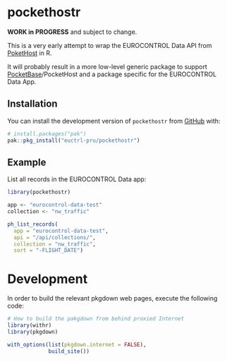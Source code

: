 
<!-- README.md is generated from README.Rmd. Please edit that file -->

# pockethostr

<!-- badges: start -->
<!-- badges: end -->

**WORK in PROGRESS** and subject to change.

This is a very early attempt to wrap the EUROCONTROL Data API from
[PoketHost](https://pockethost.io/ "PocketHost - Amazingly Simple PocketBase Hosting")
in R.

It will probably result in a more low-level generic package to support
[PocketBase](https://pocketbase.io/ "PocketBase - Open Source backend for your next SaaS and Mobile app in 1 file")/PocketHost
and a package specific for the EUROCONTROL Data App.

## Installation

You can install the development version of `pockethostr` from
[GitHub](https://github.com/) with:

``` r
# install.packages("pak")
pak::pkg_install("euctrl-pru/pockethostr")
```

## Example

List all records in the EUROCONTROL Data app:

``` r
library(pockethostr)

app <- "eurocontrol-data-test"
collection <- "nw_traffic"

ph_list_records(
  app = "eurocontrol-data-test",
  api = "/api/collections/",
  collection = "nw_traffic",
  sort = "-FLIGHT_DATE")
```

# Development

In order to build the relevant pkgdown web pages, execute the following
code:

``` r
# How to build the pakgdown from behind proxied Internet
library(withr)
library(pkgdown)

with_options(list(pkgdown.internet = FALSE),
             build_site())
```
